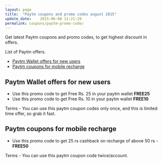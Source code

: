 ```yaml
---
layout: page
title:  "Paytm coupons and promo codes august 2015"
update_date:    2015-06-08 11:21:29
permalink: coupons/paytm-promo-code/
---
```


Get latest Paytm coupons and promo codes, to get highest discount in offers.

List of Paytm offers.

- [Paytm Wallet offers for new users](#paytm-wallet-offers-for-new-users "Paytm Wallet offers for new users")
- [Paytm coupons for mobile recharge](#paytm-coupons-for-mobile-recharge "Paytm coupons for mobile recharge")

## Paytm Wallet offers for new users ##

- Use this promo code to get Free Rs. 25 in your paytm wallet **FREE25**
- Use this promo code to get Free Rs. 10 in your paytm wallet **FREE10**


Terms - You can use this paytm coupon codes only once, and this is limited time offer, so grab it fast.

## Paytm coupons for mobile recharge ##

- Use this promo code to get 25 rs cashback on recharge of above 50 rs - **FREE50**

Terms - You can use this paytm coupon code twice/account.
